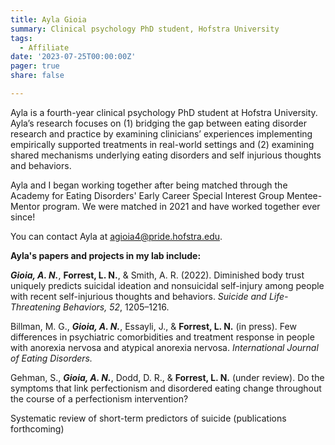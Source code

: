 ```yaml
---
title: Ayla Gioia
summary: Clinical psychology PhD student, Hofstra University
tags: 
  - Affiliate
date: '2023-07-25T00:00:00Z'
pager: true
share: false

---
```


Ayla is a fourth-year clinical psychology PhD student at Hofstra University. Ayla’s research focuses on (1) bridging the gap between eating disorder research and practice by examining clinicians’ experiences implementing empirically supported treatments in real-world settings and (2) examining shared mechanisms underlying eating disorders and self injurious thoughts and behaviors. 

Ayla and I began working together after being matched through the Academy for Eating Disorders' Early Career Special Interest Group Mentee-Mentor program. We were matched in 2021 and have worked together ever since!

You can contact Ayla at agioia4@pride.hofstra.edu. 

**Ayla's papers and projects in my lab include:**

***Gioia, A. N.***, **Forrest, L. N.**, & Smith, A. R. (2022). Diminished body trust uniquely predicts suicidal ideation and nonsuicidal self-injury among people with recent self-injurious thoughts and behaviors. *Suicide and Life-Threatening Behaviors, 52*, 1205–1216. 

Billman, M. G., ***Gioia, A. N.***, Essayli, J., & **Forrest, L. N.** (in press). Few differences in psychiatric comorbidities and treatment response in people with anorexia nervosa and atypical anorexia nervosa. *International Journal of Eating Disorders.*

Gehman, S., ***Gioia, A. N.***, Dodd, D. R., & **Forrest, L. N.** (under review). Do the symptoms that link perfectionism and disordered eating change throughout the course of a perfectionism intervention?

Systematic review of short-term predictors of suicide (publications forthcoming)